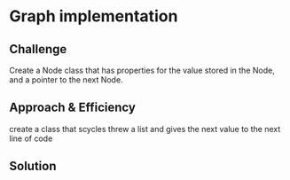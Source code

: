# Graph implementation

## Challenge

Create a Node class that has properties for the value stored in the Node, and a pointer to the next Node.

## Approach & Efficiency

create a class that scycles threw a list and gives the next value to the next line of code

## Solution
